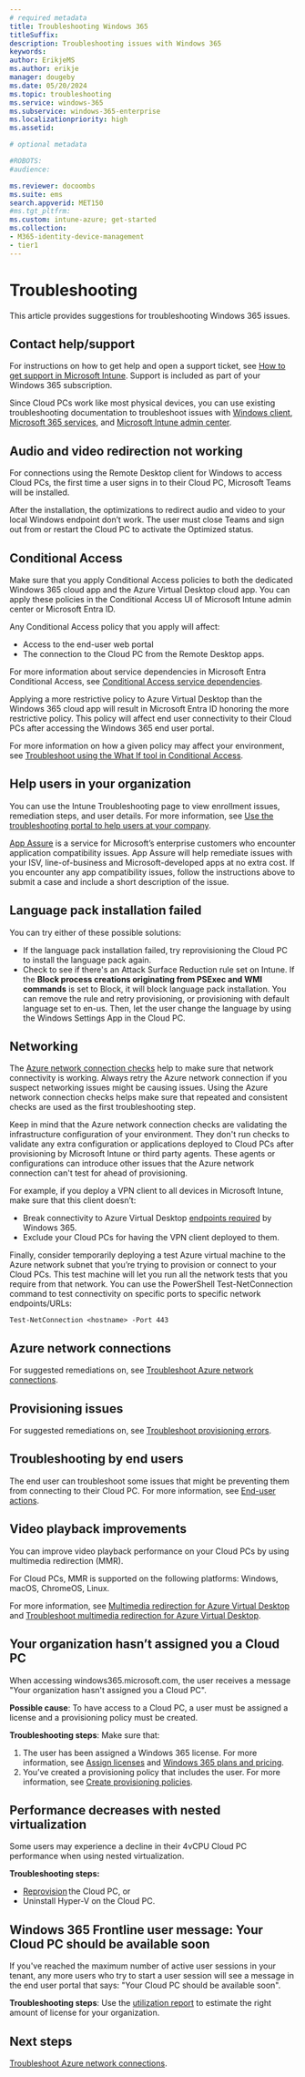 ```yaml
---
# required metadata
title: Troubleshooting Windows 365
titleSuffix:
description: Troubleshooting issues with Windows 365
keywords:
author: ErikjeMS  
ms.author: erikje
manager: dougeby
ms.date: 05/20/2024
ms.topic: troubleshooting
ms.service: windows-365
ms.subservice: windows-365-enterprise
ms.localizationpriority: high
ms.assetid: 

# optional metadata

#ROBOTS:
#audience:

ms.reviewer: docoombs
ms.suite: ems
search.appverid: MET150
#ms.tgt_pltfrm:
ms.custom: intune-azure; get-started
ms.collection:
- M365-identity-device-management
- tier1
---
```


# Troubleshooting

This article provides suggestions for troubleshooting Windows 365 issues.

## Contact help/support

For instructions on how to get help and open a support ticket, see  [How to get support in Microsoft Intune](/mem/get-support). Support is included as part of your Windows 365 subscription.

Since Cloud PCs work like most physical devices, you can use existing troubleshooting documentation to troubleshoot issues with [Windows client](/troubleshoot/windows-client/welcome-windows-client), [Microsoft 365 services](/microsoft-365/), and [Microsoft Intune admin center](/mem/get-support).

## Audio and video redirection not working

For connections using the Remote Desktop client for Windows to access Cloud PCs, the first time a user signs in to their Cloud PC, Microsoft Teams will be installed.

After the installation, the optimizations to redirect audio and video to your local Windows endpoint don’t work. The user must close Teams and sign out from or restart the Cloud PC to activate the Optimized status.

## Conditional Access

Make sure that you apply Conditional Access policies to both the dedicated Windows 365 cloud app and the Azure Virtual Desktop cloud app. You can apply these policies in the Conditional Access UI of Microsoft Intune admin center or Microsoft Entra ID.

Any Conditional Access policy that you apply will affect:

- Access to the end-user web portal
- The connection to the Cloud PC from the Remote Desktop apps.

For more information about service dependencies in Microsoft Entra Conditional Access, see [Conditional Access service dependencies](/azure/active-directory/conditional-access/service-dependencies).

Applying a more restrictive policy to Azure Virtual Desktop than the Windows 365 cloud app will result in Microsoft Entra ID honoring the more restrictive policy. This policy will affect end user connectivity to their Cloud PCs after accessing the Windows 365 end user portal.

For more information on how a given policy may affect your environment, see [Troubleshoot using the What If tool in Conditional Access](/azure/active-directory/conditional-access/what-if-tool).

## Help users in your organization

You can use the Intune Troubleshooting page to view enrollment issues, remediation steps, and user details. For more information, see [Use the troubleshooting portal to help users at your company](/mem/intune-service/fundamentals/help-desk-operators).

[App Assure](https://www.microsoft.com/fasttrack/microsoft-365/app-assure) is a service for Microsoft’s enterprise customers who encounter application compatibility issues. App Assure will help remediate issues with your ISV, line-of-business and Microsoft-developed apps at no extra cost. If you encounter any app compatibility issues, follow the instructions above to submit a case and include a short description of the issue.

## Language pack installation failed

You can try either of these possible solutions:

- If the language pack installation failed, try reprovisioning the Cloud PC to install the language pack again.
- Check to see if there's an Attack Surface Reduction rule set on Intune. If the **Block process creations originating from PSExec and WMI commands** is set to Block, it will block language pack installation. You can remove the rule and retry provisioning, or provisioning with default language set to en-us. Then, let the user change the language by using the Windows Settings App in the Cloud PC.

## Networking

The [Azure network connection checks](health-checks.md) help to make sure that network connectivity is working. Always retry the Azure network connection if you suspect networking issues might be causing issues. Using the Azure network connection checks helps make sure that repeated and consistent checks are used as the first troubleshooting step.

Keep in mind that the Azure network connection checks are validating the infrastructure configuration of your environment. They don't run checks to validate any extra configuration or applications deployed to Cloud PCs after provisioning by Microsoft Intune or third party agents. These agents or configurations can introduce other issues that the Azure network connection can't test for ahead of provisioning.

For example, if you deploy a VPN client to all devices in Microsoft Intune, make sure that this client doesn’t:

- Break connectivity to Azure Virtual Desktop [endpoints required](requirements-network.md) by Windows 365.
- Exclude your Cloud PCs for having the VPN client deployed to them.

Finally, consider temporarily deploying a test Azure virtual machine to the Azure network subnet that you’re trying to provision or connect to your Cloud PCs. This test machine will let you run all the network tests that you require from that network. You can use the PowerShell Test-NetConnection command to test connectivity on specific ports to specific network endpoints/URLs:

```Test-NetConnection <hostname> -Port 443```

## Azure network connections

For suggested remediations on, see [Troubleshoot Azure network connections](troubleshoot-azure-network-connection.md).

## Provisioning issues

For suggested remediations on, see [Troubleshoot provisioning errors](provisioning-errors.md).

## Troubleshooting by end users

The end user can troubleshoot some issues that might be preventing them from connecting to their Cloud PC. For more information, see [End-user actions](../end-user-access-cloud-pc.md#user-actions).

## Video playback improvements

You can improve video playback performance on your Cloud PCs by using multimedia redirection (MMR).

For Cloud PCs, MMR is supported on the following platforms: Windows, macOS, ChromeOS, Linux.

For more information, see [Multimedia redirection for Azure Virtual Desktop](/azure/virtual-desktop/multimedia-redirection) and [Troubleshoot multimedia redirection for Azure Virtual Desktop](/azure/virtual-desktop/troubleshoot-multimedia-redirection).

## Your organization hasn’t assigned you a Cloud PC

When accessing windows365.microsoft.com, the user receives a message "Your organization hasn't assigned you a Cloud PC".

**Possible cause**: To have access to a Cloud PC, a user must be assigned a license and a provisioning policy must be created.

**Troubleshooting steps**: Make sure that:

1. The user has been assigned a Windows 365 license. For more information, see [Assign licenses](assign-licenses.md) and [Windows 365 plans and pricing](https://www.microsoft.com/windows-365/enterprise?rtc=1).
2. You’ve created a provisioning policy that includes the user. For more information, see [Create provisioning policies]( /windows-365/enterprise/create-provisioning-policy).

## Performance decreases with nested virtualization

Some users may experience a decline in their 4vCPU Cloud PC performance when using nested virtualization.

**Troubleshooting steps:**

- [Reprovision](reprovision-cloud-pc.md) the Cloud PC, or
- Uninstall Hyper-V on the Cloud PC.  

## Windows 365 Frontline user message: Your Cloud PC should be available soon

If you've reached the maximum number of active user sessions in your tenant, any more users who try to start a user session will see a  message in the end user portal that says: "Your Cloud PC should be available soon".

**Troubleshooting steps**: Use the [utilization report](report-cloud-pc-utilization.md) to estimate the right amount of license for your organization.

<!-- ########################## -->
## Next steps

[Troubleshoot Azure network connections](troubleshoot-azure-network-connection.md).
